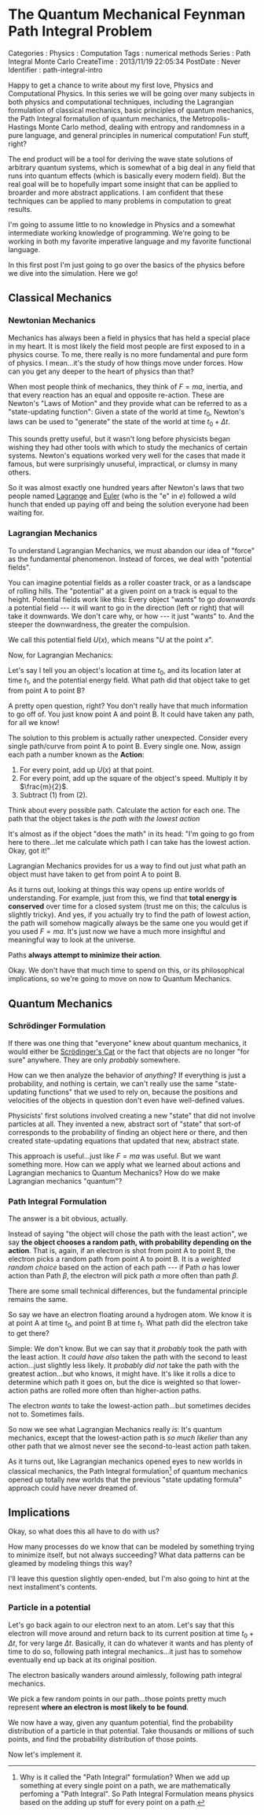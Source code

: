 The Quantum Mechanical Feynman Path Integral Problem
====================================================

Categories
:   Physics
:   Computation
Tags
:   numerical methods
Series
:   Path Integral Monte Carlo
CreateTime
:   2013/11/19 22:05:34
PostDate
:   Never
Identifier
:   path-integral-intro

Happy to get a chance to write about my first love, Physics and Computational
Physics.  In this series we will be going over many subjects in both physics
and computational techniques, including the Lagrangian formulation of
classical mechanics, basic principles of quantum mechanics, the Path Integral
formatulion of quantum mechanics, the Metropolis-Hastings Monte Carlo method,
dealing with entropy and randomness in a pure language, and general principles
in numerical computation!  Fun stuff, right?

The end product will be a tool for deriving the wave state solutions of
arbitrary quantum systems, which is somewhat of a big deal in any field that
runs into quantum effects (which is basically every modern field).  But the
real goal will be to hopefully impart some insight that can be applied to
broarder and more abstract applications.  I am confident that these techniques
can be applied to many problems in computation to great results.

I'm going to assume little to no knowledge in Physics and a somewhat
intermediate working knowledge of programming.  We're going to be working in
both my favorite imperative language and my favorite functional language.

In this first post I'm just going to go over the basics of the physics before
we dive into the simulation.  Here we go!

Classical Mechanics
-------------------

### Newtonian Mechanics

Mechanics has always been a field in physics that has held a special place in
my heart.  It is most likely the field most people are first exposed to in a
physics course.  To me, there really is no more fundamental and pure form of
physics.  I mean...it's the study of how things move under forces.  How can
you get any deeper to the heart of physics than that?

When most people think of mechanics, they think of $F = m a$, inertia, and
that every reaction has an equal and opposite re-action.  These are Newton's
"Laws of Motion" and they provide what can be referred to as a "state-updating
function": Given a state of the world at time $t_0$, Newton's laws can be used
to "generate" the state of the world at time $t_0 + \Delta t$.

This sounds pretty useful, but it wasn't long before physicists began wishing
they had other tools with which to study the mechanics of certain systems.
Newton's equations worked very well for the cases that made it famous, but
were surprisingly unuseful, impractical, or clumsy in many others.

So it was almost exactly one hundred years after Newton's laws that two people
named [Lagrange][] and [Euler][] (who is the "e" in $e$) followed a wild hunch
that ended up paying off and being the solution everyone had been waiting for.

[Lagrange]: http://en.wikipedia.org/wiki/Joseph-Louis_Lagrange
[Euler]: http://en.wikipedia.org/wiki/Leonhard_Euler

### Lagrangian Mechanics

To understand Lagrangian Mechanics, we must abandon our idea of "force" as the
fundamental phenomenon.  Instead of forces, we deal with "potential fields".

You can imagine potential fields as a roller coaster track, or as a landscape
of rolling hills.  The "potential" at a given point on a track is equal to the
height. Potential fields work like this: Every object "wants" to go
*downwards* a potential field --- it will want to go in the direction (left or
right) that will take it downwards.  We don't care why, or how --- it just
"wants" to.  And the steeper the downwardness, the greater the compulsion.

We call this potential field $U(x)$, which means "$U$ at the point $x$".

Now, for Lagrangian Mechanics:

Let's say I tell you an object's location at time $t_0$, and its
location later at time $t_1$, and the potential energy field.  What path did
that object take to get from point A to point B?

A pretty open question, right?  You don't really have that much information to
go off of.  You just know point A and point B.  It could have taken any path,
for all we know!

The solution to this problem is actually rather unexpected.  Consider every
single path/curve from point A to point B.  Every single one.  Now, assign
each path a number known as the **Action**:

1.  For every point, add up $U(x)$ at that point.
2.  For every point, add up the square of the object's speed.  Multiply it by
    $\frac{m}{2}$.
3.  Subtract (1) from (2).

Think about every possible path.  Calculate the action for each one.
The path that the object takes is *the path with the lowest action*

It's almost as if the object "does the math" in its head: "I'm going to go
from here to there...let me calculate which path I can take has the lowest
action.  Okay, got it!"

Lagrangian Mechanics provides for us a way to find out just what path an
object must have taken to get from point A to point B.

As it turns out, looking at things this way opens up entire worlds of
understanding.  For example, just from this, we find that **total energy is
conserved** over time for a closed system (trust me on this; the calculus is
slightly tricky).  And yes, if you actually try to find the path of lowest
action, the path will somehow magically always be the same one you would get
if you used $F = m a$.  It's just now we have a much more insighftul and
meaningful way to look at the universe.

Paths **always attempt to minimize their action**.

Okay.  We don't have that much time to spend on this, or its philosophical
implications, so we're going to move on now to Quantum Mechanics.

Quantum Mechanics
-----------------

### Schrödinger Formulation

If there was one thing that "everyone" knew about quantum mechanics, it would
either be [Scrödinger's Cat][cat] or the fact that objects are no longer "for
sure" anywhere.  They are only *probably* somewhere.

[cat]: http://en.wikipedia.org/wiki/Schr%C3%B6dinger's_cat

How can we then analyze the behavior of *anything*?  If everything is just a
probability, and nothing is certain, we can't really use the same
"state-updating functions" that we used to rely on, because the positions and
velocities of the objects in question don't even have well-defined values.

Physicists' first solutions involved creating a new "state" that did not
involve particles at all.  They invented a new, abstract sort of "state" that
sort-of corresponds to the probability of finding an object here or there, and
then created state-updating equations that updated that new, abstract state.

This approach is useful...just like $F = m a$ was useful.  But we want
something more.  How can we apply what we learned about actions and Lagrangian
mechanics to Quantum Mechanics?  How do we make Lagrangian mechanics
"quantum"?

### Path Integral Formulation

The answer is a bit obvious, actually.

Instead of saying "the object will chose the path with the least action", we
say **the object chooses a random path, with probability depending on the
action**.  That is, again, if an electron is shot from point A to point B, the
electron picks a random path from point A to point B.  It is a *weighted
random choice* based on the action of each path --- if Path $\alpha$ has
lower action than Path $\beta$, the electron will pick path $\alpha$ more
often than path $\beta$.

There are some small technical differences, but the fundamental principle
remains the same.

So say we have an electron floating around a hydrogen atom.  We know it is at
point A at time $t_0$, and point B at time $t_1$.  What path did the electron
take to get there?

Simple: We don't know.  But we can say that it *probably* took the path with
the least action.  It *could have also* taken the path with the second to
least action...just slightly less likely.  It *probably did not* take the path
with the greatest action...but who knows, it might have.  It's like it rolls a
dice to determine which path it goes on, but the dice is weighted so that
lower-action paths are rolled more often than higher-action paths.

The electron *wants* to take the lowest-action path...but sometimes decides
not to.  Sometimes fails.

So now we see what Lagrangian Mechanics really *is*: It's quantum mechanics,
except that the lowest-action path is *so much likelier* than any other path
that we almost never see the second-to-least action path taken.

As it turns out, like Lagrangian mechanics opened eyes to new worlds in
classical mechanics, the Path Integral formulation[^naming] of quantum
mechanics opened up totally new worlds that the previous "state updating
formula" approach could have never dreamed of.

[^naming]: Why is it called the "Path Integral" formulation?  When we add up
something at every single point on a path, we are mathematically perfoming a
"Path Integral".  So Path Integral Formulation means physics based on the
adding up stuff for every point on a path.

Implications
------------

Okay, so what does this all have to do with us?

How many processes do we know that can be modeled by something trying to
minimize itself, but not always succeeding?  What data patterns can be gleamed
by modeling things this way?

I'll leave this question slightly open-ended, but I'm also going to hint at
the next installment's contents.

### Particle in a potential

Let's go back again to our electron next to an atom.  Let's say that this
electron will move around and return back to its current position at time
$t_0 + \Delta t$, for very large $\Delta t$.  Basically, it can do whatever it
wants and has plenty of time to do so, following path integral mechanics...it
just has to somehow eventually end up back at its original position.

The electron basically wanders around aimlessly, following path integral
mechanics.

We pick a few random points in our path...those points pretty much represent
**where an electron is most likely to be found**.

We now have a way, given any quantum potential, find the probability
distribution of a particle in that potential.  Take thousands or millions of
such points, and find the probability distribution of those points.

Now let's implement it.

